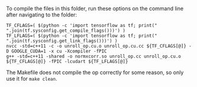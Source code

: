 To compile the files in this folder, run these options on the command line after navigating to the folder:

```
TF_CFLAGS=( $(python -c 'import tensorflow as tf; print(" ".join(tf.sysconfig.get_compile_flags()))') )
TF_LFLAGS=( $(python -c 'import tensorflow as tf; print(" ".join(tf.sysconfig.get_link_flags()))') )
nvcc -std=c++11 -c -o unroll_op.cu.o unroll_op.cu.cc ${TF_CFLAGS[@]} -D GOOGLE_CUDA=1 -x cu -Xcompiler -fPIC
g++ -std=c++11 -shared -o normxcorr.so unroll_op.cc unroll_op.cu.o ${TF_CFLAGS[@]} -fPIC -lcudart ${TF_LFLAGS[@]}
```

The Makefile does not compile the op correctly for some reason, so only use it for `make clean`. 